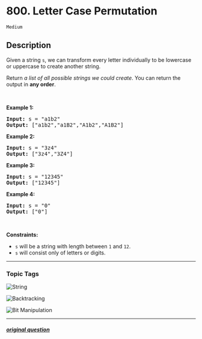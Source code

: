 # 800. Letter Case Permutation

`Medium`

## Description

<p>Given a string <code>s</code>, we can transform every letter individually to be lowercase or uppercase to create another string.</p>

<p>Return <em>a list of all possible strings we could create</em>. You can return the output&nbsp;in <strong>any order</strong>.</p>

<p>&nbsp;</p>
<p><strong>Example 1:</strong></p>

<pre>
<strong>Input:</strong> s = &quot;a1b2&quot;
<strong>Output:</strong> [&quot;a1b2&quot;,&quot;a1B2&quot;,&quot;A1b2&quot;,&quot;A1B2&quot;]
</pre>

<p><strong>Example 2:</strong></p>

<pre>
<strong>Input:</strong> s = &quot;3z4&quot;
<strong>Output:</strong> [&quot;3z4&quot;,&quot;3Z4&quot;]
</pre>

<p><strong>Example 3:</strong></p>

<pre>
<strong>Input:</strong> s = &quot;12345&quot;
<strong>Output:</strong> [&quot;12345&quot;]
</pre>

<p><strong>Example 4:</strong></p>

<pre>
<strong>Input:</strong> s = &quot;0&quot;
<strong>Output:</strong> [&quot;0&quot;]
</pre>

<p>&nbsp;</p>
<p><strong>Constraints:</strong></p>

<ul>
	<li><code>s</code> will be a string with length between <code>1</code> and <code>12</code>.</li>
	<li><code>s</code> will consist only of letters or digits.</li>
</ul>


---

### Topic Tags

[string]: https://img.shields.io/badge/-String-EF9A9A
[backtracking]: https://img.shields.io/badge/-Backtracking-B39DDB
[bit-manipulation]: https://img.shields.io/badge/-Bit%20Manipulation-81D4FA

![String][string]

![Backtracking][backtracking]

![Bit Manipulation][bit-manipulation]

---

##### [original question](https://leetcode.com/problems/letter-case-permutation)
